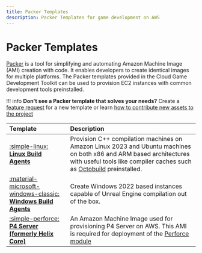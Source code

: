 ```yaml
---
title: Packer Templates
description: Packer Templates for game development on AWS
---
```


# Packer Templates

[Packer](https://www.packer.io/) is a tool for simplifying and automating Amazon Machine Image (AMI) creation with code. It enables developers to create identical images for multiple platforms. The Packer templates provided in the Cloud Game Development Toolkit can be used to provision EC2 instances with common development tools preinstalled.

!!! info
    **Don't see a Packer template that solves your needs?** Create a [feature request](https://github.com/aws-games/cloud-game-development-toolkit/issues/new?assignees=&labels=feature-request&projects=&template=feature_request.yml&title=Feature+request%3A+TITLE) for a new template or learn [how to contribute new assets to the project](../../../CONTRIBUTING.md)

| Template | Description |
| :--------------------------------------------------------------- | :- |
| [:simple-linux: __Linux Build Agents__](../../../assets/packer/build-agents/linux/README.md) | Provision C++ compilation machines on Amazon Linux 2023 and Ubuntu machines on both x86 and ARM based architectures with useful tools like compiler caches such as [Octobuild](https://github.com/octobuild/octobuild) preinstalled.|
| [:material-microsoft-windows-classic: __Windows Build Agents__](../../../assets/packer/build-agents/windows/README.md) | Create Windows 2022 based instances capable of Unreal Engine compilation out of the box. |
| [:simple-perforce: __P4 Server (formerly Helix Core)__](../../../assets/packer/perforce/p4-server/README.md)         | An Amazon Machine Image used for provisioning P4 Server on AWS. This AMI is required for deployment of the [Perforce module](../../../modules/perforce/README.md) |
